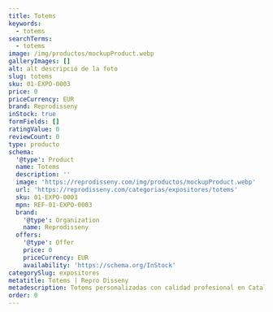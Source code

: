 ```yaml
---
title: Totems
keywords:
  - totems
searchTerms:
  - totems
image: /img/productos/mockupProduct.webp
galleryImages: []
alt: alt descripció de la foto
slug: totems
sku: 01-EXPO-0003
price: 0
priceCurrency: EUR
brand: Reprodisseny
inStock: true
formFields: []
ratingValue: 0
reviewCount: 0
type: producto
schema:
  '@type': Product
  name: Totems
  description: ''
  image: 'https://reprodisseny.com/img/productos/mockupProduct.webp'
  url: 'https://reprodisseny.com/categorias/expositores/totems'
  sku: 01-EXPO-0003
  mpn: REF-01-EXPO-0003
  brand:
    '@type': Organization
    name: Reprodisseny
  offers:
    '@type': Offer
    price: 0
    priceCurrency: EUR
    availability: 'https://schema.org/InStock'
categorySlug: expositores
metatitle: Totems | Repro Disseny
metadescription: Totems personalizadas con calidad profesional en Cataluña.
order: 0
---
```


